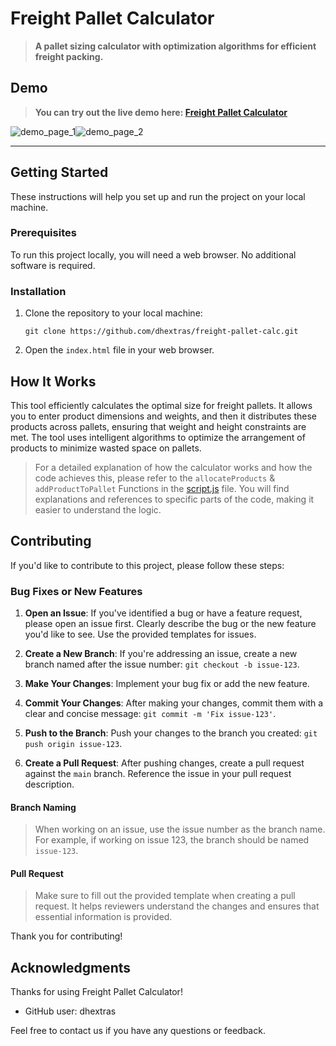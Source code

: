 # Freight Pallet Calculator

> **A pallet sizing calculator with optimization algorithms for efficient freight packing.**

## Demo

> **You can try out the live demo here: [Freight Pallet Calculator](https://dhextras.github.io/freight-pallet-calc)**

 ![demo_page_1](https://github.com/dhextras/freight-pallet-calc/assets/104954857/ed76ce54-e1c7-41c4-a30d-b9b821a94049)![demo_page_2](https://github.com/dhextras/freight-pallet-calc/assets/104954857/809093f2-875e-410f-9863-0cf330fc50a5)

---

## Getting Started

These instructions will help you set up and run the project on your local machine.

### Prerequisites

To run this project locally, you will need a web browser. No additional software is required.

### Installation

1. Clone the repository to your local machine:

   ```shell
   git clone https://github.com/dhextras/freight-pallet-calc.git
   ```

2. Open the `index.html` file in your web browser.

## How It Works

This tool efficiently calculates the optimal size for freight pallets. It allows you to enter product dimensions and weights, and then it distributes these products across pallets, ensuring that weight and height constraints are met. The tool uses intelligent algorithms to optimize the arrangement of products to minimize wasted space on pallets.

> For a detailed explanation of how the calculator works and how the code achieves this, please refer to the `allocateProducts` & `addProductToPallet` Functions in the [script.js](script.js) file. You will find explanations and references to specific parts of the code, making it easier to understand the logic.

## Contributing

If you'd like to contribute to this project, please follow these steps:

### Bug Fixes or New Features

1. **Open an Issue**: If you've identified a bug or have a feature request, please open an issue first. Clearly describe the bug or the new feature you'd like to see. Use the provided templates for issues.

2. **Create a New Branch**: If you're addressing an issue, create a new branch named after the issue number: `git checkout -b issue-123`.

3. **Make Your Changes**: Implement your bug fix or add the new feature.

4. **Commit Your Changes**: After making your changes, commit them with a clear and concise message: `git commit -m 'Fix issue-123'`.

5. **Push to the Branch**: Push your changes to the branch you created: `git push origin issue-123`.

6. **Create a Pull Request**: After pushing changes, create a pull request against the `main` branch. Reference the issue in your pull request description.

#### Branch Naming

> When working on an issue, use the issue number as the branch name. For example, if working on issue 123, the branch should be named `issue-123`.

#### Pull Request

> Make sure to fill out the provided template when creating a pull request. It helps reviewers understand the changes and ensures that essential information is provided.

Thank you for contributing!

## Acknowledgments

Thanks for using Freight Pallet Calculator!
- GitHub user: dhextras

Feel free to contact us if you have any questions or feedback.

